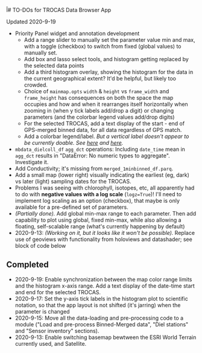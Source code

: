 Î# TO-DOs for TROCAS Data Browser App

Updated 2020-9-19

- Priority Panel widget and annotation development
  - Add a range slider to manually set the parameter value min and max, with a toggle (checkbox) to switch from fixed (global values) to manually set.
  - Add box and lasso select tools, and histogram getting replaced by the selected data points
  - Add a third histogram overlay, showing the histogram for the data in the current geographical extent? It'd be helpful, but likely too crowded.
  - Choice of `mainmap.opts` `width` & `height` vs `frame_width` and `frame_height` has consequences on both the space the map occupies and how and when it rearranges itself horizontally when zooming in (when y tick labels add/drop a digit) or changing parameters (and the colorbar legend values add/drop digits)
  - For the selected TROCAS, add a text display of the start - end of GPS-merged binned data, for all data regardless of GPS match.
  - Add a colorbar legend/label. *But a vertical label doesn't appear to be currently doable. See [here](https://discourse.holoviz.org/t/how-to-specify-a-vertical-colorbar-label/444) and [here](https://stackoverflow.com/questions/46841919/bokeh-colorbar-vertical-title-to-right-of-colorbar).*
- `mbdata_dielcoll_df` `agg_dct` operations: Including `date_time` mean in `agg_dct` results in "DataError: No numeric types to aggregate". Investigate it.
- Add Conductivity; it's missing from `merged_1minbinned_df.parq`.
- Add a small map (lower right) visually indicating the earliest (eg, dark) vs later (light) sampling dates for the TROCAS.
- Problems I was seeing with chlorophyll, isotopes, etc, all apparently had to do with **negative values with a log scale** (`logz=True`)! I'll need to implement log scaling as an option (checkbox), that maybe is only available for a pre-defined set of parameters.
- *(Partially done).* Add global min-max range to each parameter. Then add capability to plot using global, fixed min-max, while also allowing a floating, self-scalable range (what's currently happening by default)
- 2020-9-13: *(Working on it, but it looks like it won't be possible).* Replace use of geoviews with functionality from holoviews and datashader; see block of code below

## Completed

- 2020-9-19: Enable synchronization between the map color range limits and the histogram x-axis range. Add a text display of the date-time start and end for the selected TROCAS.
- 2020-9-17: Set the y-axis tick labels in the histogram plot to scientific notation, so that the app layout is not shifted (it's jarring) when the parameter is changed
- 2020-9-15: Move all the data-loading and pre-processing code to a module ("Load and pre-process Binned-Merged data", "Diel stations" and "Sensor inventory" sections).
- 2020-9-13: Enable switching basemap bewtween the ESRI World Terrain currently used, and Satellite.
